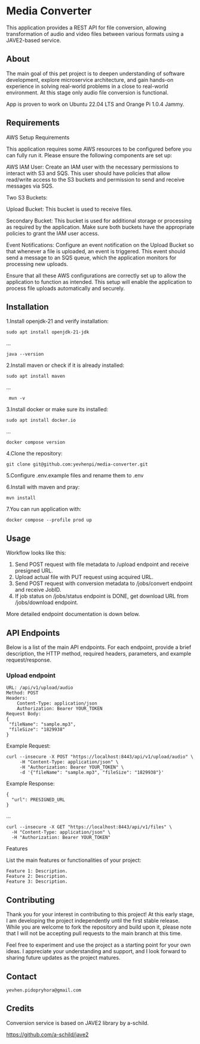 # Media Converter 

This application provides a REST API for file conversion, allowing transformation of audio and video files between various formats using a JAVE2-based service.

## About

The main goal of this pet project is to deepen  understanding of software development,
explore microservice architecture,
and gain hands-on experience in solving real-world problems in a close to real-world environment. 
At this stage only audio file conversion is functional.

App is proven to work on Ubuntu 22.04 LTS and Orange Pi 1.0.4 Jammy.



## Requirements
AWS Setup Requirements

This application requires some AWS resources to be configured before you can fully run it.
Please ensure the following components are set up:

AWS IAM User:
Create an IAM user with the necessary permissions to interact with S3 and SQS. This user should have policies that allow read/write access to the S3 buckets and permission to send and receive messages via SQS.

Two S3 Buckets:

Upload Bucket: This bucket is used to receive files.

Secondary Bucket: This bucket is used for additional storage or processing as required by the application.
Make sure both buckets have the appropriate policies to grant the IAM user access.

Event Notifications:
Configure an event notification on the Upload Bucket so that whenever a file is uploaded, an event is triggered. This event should send a message to an SQS queue, which the application monitors for processing new uploads.

Ensure that all these AWS configurations are correctly set up to allow the application to function as intended. This setup will enable the application to process file uploads automatically and securely.
## Installation
1.Install openjdk-21 and verify installation:


    sudo apt install openjdk-21-jdk
...

    java --version



2.Install maven or check if it is already installed:

    sudo apt install maven
   
   ...

     mvn -v

3.Install docker or make sure its installed:


    sudo apt install docker.io

...



    docker compose version

4.Clone the repository:


    git clone git@github.com:yevhenpi/media-converter.git  


5.Configure .env.example files and rename them to .env

6.Install with maven and pray:


    mvn install

7.You can run application with:

    docker compose --profile prod up



## Usage

 
Workflow looks like this: 
1. Send POST request with file metadata to /upload endpoint and receive presigned URL.
2. Upload actual file with PUT request using acquired URL. 
3. Send POST request with conversion metadata to /jobs/convert endpoint and receive JobID.
4. If job status on /jobs/status endpoint is DONE, get download URL from /jobs/download endpoint.

More detailed endpoint documentation is down below.




## API Endpoints

Below is a list of the main API endpoints. For each endpoint, provide a brief description, the HTTP method, required headers, parameters, and example request/response.

### Upload endpoint

    URL: /api/v1/upload/audio
    Method: POST
    Headers:
        Content-Type: application/json
        Authorization: Bearer YOUR_TOKEN
    Request Body:
    {
     "fileName": "sample.mp3",
     "fileSize": "1829938"
    }

Example Request:

    curl --insecure -X POST "https://localhost:8443/api/v1/upload/audio" \
         -H "Content-Type: application/json" \
         -H "Authorization: Bearer YOUR_TOKEN" \
         -d '{"fileName": "sample.mp3", "fileSize": "1829938"}'

Example Response:

    {
      "url": PRESIGNED_URL
    }

...

    curl --insecure -X GET "https://localhost:8443/api/v1/files" \
      -H "Content-Type: application/json" \
      -H "Authorization: Bearer YOUR_TOKEN" 




Features

List the main features or functionalities of your project:

    Feature 1: Description.
    Feature 2: Description.
    Feature 3: Description.

## Contributing

Thank you for your interest in contributing to this project!
At this early stage, I am developing the project independently until the first stable release.
While you are welcome to fork the repository and build upon it,
please note that I will not be accepting pull requests to the main branch at this time.

Feel free to experiment and use the project as a starting point for your own ideas.
I appreciate your understanding and support,
and I look forward to sharing future updates as the project matures.


## Contact


    yevhen.pidopryhora@gmail.com
  

## Credits

 Conversion service is based on JAVE2 library by a-schild.

 https://github.com/a-schild/jave2



